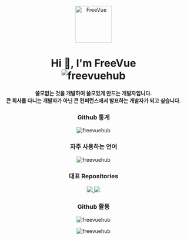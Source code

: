 <p align="center">
  <img width="100px" src="https://og.freevue.dev/api/logo?size=100&style=border" align="center" alt="FreeVue" />
</p>

<h1 align="center">
  Hi 👋, I'm FreeVue <br />
  <img src="https://komarev.com/ghpvc/?username=freevuehub&label=Profile%20views&color=0e75b6&style=flat" alt="freevuehub" />
</h1>
<h4 align="center">
  쓸모없는 것을 개발하여 쓸모있게 만드는 개발자입니다. <br />
  큰 회사를 다니는 개발자가 아닌 큰 컨퍼런스에서 발표하는 개발자가 되고 싶습니다. <br />
</h4>

<h3 align="center">Github 통계</h3>
<p align="center">
  <img
    src="https://github-readme-stats.vercel.app/api?username=freevuehub&show_icons=true&locale=kr&bg_color=60,c892d8,6667ab&title_color=fff&text_color=fff"
    alt="freevuehub"
  />
</p>

<h3 align="center">자주 사용하는 언어</h3>
<p align="center">
  <img
    src="https://github-readme-stats.vercel.app/api/top-langs?username=freevuehub&show_icons=true&locale=kr&bg_color=60,c892d8,6667ab&title_color=fff&text_color=fff"
    alt="freevuehub"
  />
</p>

<h3 align="center">대표 Repositories</h3>
<p align="center">
  <a href="https://github.com/freevuehub/radiyu-lang">
    <img src="https://github-readme-stats.vercel.app/api/pin/?username=freevuehub&repo=radiyu-lang&locale=kr&bg_color=60,c892d8,6667ab&title_color=fff&text_color=fff" />
  </a>
  <a href="https://github.com/freevuehub/pop.freevue.dev">
    <img src="https://github-readme-stats.vercel.app/api/pin/?username=freevuehub&repo=pop.freevue.dev&locale=kr&bg_color=60,c892d8,6667ab&title_color=fff&text_color=fff" />
  </a>
</p>

<h3 align="center">Github 활동</h3>
<p align="center">
  <img src="https://github-profile-trophy.vercel.app/?username=freevuehub&locale=kr" alt="freevuehub" />
</p>

<p align="center">
  <img src="https://capsule-render.vercel.app/api?type=waving&height=100&color=60:c892d8,100:6667ab&section=footer" alt="freevuehub" />
</p>
